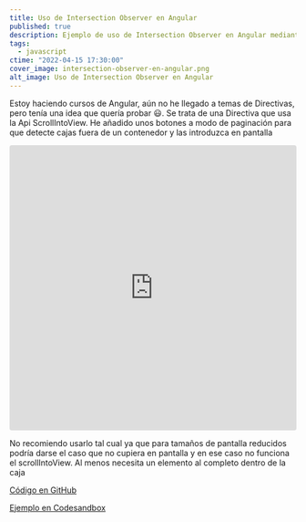 ```yaml
---
title: Uso de Intersection Observer en Angular
published: true
description: Ejemplo de uso de Intersection Observer en Angular mediante una Directiva para mostrar elementos en pantalla con la API ScrollIntoView
tags:
  - javascript
ctime: "2022-04-15 17:30:00"
cover_image: intersection-observer-en-angular.png
alt_image: Uso de Intersection Observer en Angular
---
```


Estoy haciendo cursos de Angular, aún no he llegado a temas de Directivas, pero tenía una idea que quería probar 😃. Se trata de una Directiva que usa la Api ScrollIntoView. He añadido unos botones a modo de paginación para que detecte cajas fuera de un contenedor y las introduzca en pantalla

<iframe src="https://codesandbox.io/embed/inspiring-maxwell-hoybwv?fontsize=14&hidenavigation=1&theme=dark&view=editor"
     style="width:100%; height:500px; border:0; border-radius: 4px; overflow:hidden;"
     title="inspiring-maxwell-hoybwv"
     allow="accelerometer; ambient-light-sensor; camera; encrypted-media; geolocation; gyroscope; hid; microphone; midi; payment; usb; vr; xr-spatial-tracking"
     sandbox="allow-forms allow-modals allow-popups allow-presentation allow-same-origin allow-scripts"
   ></iframe>

No recomiendo usarlo tal cual ya que para tamaños de pantalla reducidos podría darse el caso que no cupiera en pantalla y en ese caso no funciona el scrollIntoView. Al menos necesita un elemento al completo dentro de la caja

<a href="https://github.com/ivanalbizu/angular-directive-scrollintoview" target="_blank" rel="noopener">Código en GitHub</a>

<a href="https://codesandbox.io/s/inspiring-maxwell-hoybwv?file=/src/app/directives/scroll-to.directive.ts" target="_blank" rel="noopener">Ejemplo en Codesandbox</a>
